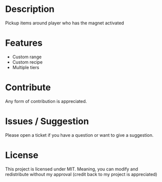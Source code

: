 # Description

Pickup items around player who has the magnet activated

# Features

* Custom range
* Custom recipe
* Multiple tiers

# Contribute

Any form of contribution is appreciated.

# Issues / Suggestion

Please open a ticket if you have a question or want to give a suggestion.

# License

This project is licensed under MIT. Meaning, you can modify and redistribute without my approval
(credit back to my project is appreciated)
